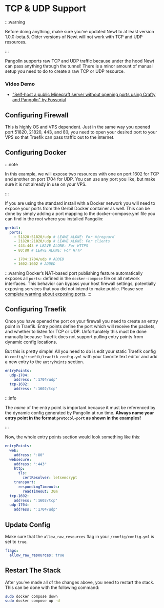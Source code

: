 # TCP & UDP Support

:::warning

Before doing anything, make sure you've updated Newt to at least version 1.0.0-beta.5. Older versions of Newt will not work with TCP and UDP resources.

:::

Pangolin supports raw TCP and UDP traffic because under the hood Newt can pass anything through the tunnel! There is a minor amount of manual setup you need to do to create a raw TCP or UDP resource.

### Video Demo

- ["Self-host a public Minecraft server without opening ports using Crafty and Pangolin" by Fossorial](https://youtu.be/acWB5wQQoOE?si=yONbB4o8r_gZqqU1&t=448)

## Configuring Firewall

This is highly OS and VPS dependent. Just in the same way you opened port 51820, 21820, 443, and 80, you need to open your desired port to your VPS so that Traefik can pass traffic out to the internet.

## Configuring Docker

:::note

In this example, we will expose two resources with one on port 1602 for TCP and another on port 1704 for UDP. You can use any port you like, but make sure it is not already in use on your VPS.

:::

If you are using the standard install with a Docker network you will need to expose your ports from the Gerbil Docker container as well. This can be done by simply adding a port mapping to the docker-compose.yml file you can find in the root where you installed Pangolin:

```yaml
gerbil:
  ports:
    - 51820:51820/udp # LEAVE ALONE: For Wireguard
    - 21820:21820/udp # LEAVE ALONE: For clients
    - 443:443 # LEAVE ALONE: For HTTPS
    - 80:80 # LEAVE ALONE: For HTTP

    - 1704:1704/udp # ADDED
    - 1602:1602 # ADDED
```
:::warning
Docker’s NAT-based port publishing feature automatically exposes all `ports:` defined in the `docker-compose` file on all network interfaces. This behavior can bypass your host firewall settings, potentially exposing services that you did not intend to make public.
Please see [complete warning about exposing ports](/Getting%20Started/dns-networking#ports-to-expose).
:::

## Configuring Traefik

Once you have opened the port on your firewall you need to create an entry point in Traefik. Entry points define the port which will receive the packets, and whether to listen for TCP or UDP. Unfortunately this must be done manually because Traefik does not support pulling entry points from dynamic config locations.

But this is pretty simple! All you need to do is edit your static Traefik config in `config/traefik/traefik_config.yml` with your favorite text editor and add a new entry to the `entryPoints` section.

```yaml
entryPoints:
  udp-1704:
    address: ":1704/udp"
  tcp-1602:
    address: ":1602/tcp"
```

:::info

The _name_ of the entry point is important because it must be referenced by the dynamic config generated by Pangolin at run time. **Always name your entry point in the format `protocol-port` as shown in the examples!**

:::

Now, the whole entry points section would look something like this:

```yaml
entryPoints:
  web:
    address: ":80"
  websecure:
    address: ":443"
    http:
      tls:
        certResolver: letsencrypt
    transport:
      respondingTimeouts:
        readTimeout: 30m
  tcp-1602:
    address: ":1602/tcp"
  udp-1704:
    address: ":1704/udp"
```

## Update Config

Make sure that the `allow_raw_resources` flag in your `/config/config.yml` is set to `true`.

```yaml
flags:
  allow_raw_resources: true
```

## Restart The Stack

After you've made all of the changes above, you need to restart the stack. This can be done with the following command:

```bash
sudo docker compose down
sudo docker compose up -d
```
